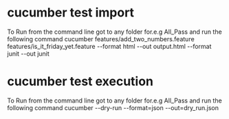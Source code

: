 # cucumber test import
To Run from the command line got to any folder for.e.g All_Pass and run the following command 
cucumber features/add_two_numbers.feature features/is_it_friday_yet.feature --format html --out output.html --format junit --out junit

# cucumber test execution
To Run from the command line got to any folder for.e.g All_Pass and run the following command 
cucumber --dry-run --format=json --out=dry_run.json
